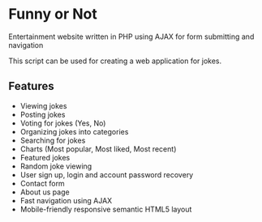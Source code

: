 # Funny or Not
Entertainment website written in PHP using AJAX for form submitting and navigation

This script can be used for creating a web application for jokes.

## Features
- Viewing jokes
- Posting jokes
- Voting for jokes (Yes, No)
- Organizing jokes into categories
- Searching for jokes
- Charts (Most popular, Most liked, Most recent)
- Featured jokes
- Random joke viewing
- User sign up, login and account password recovery
- Contact form
- About us page
- Fast navigation using AJAX
- Mobile-friendly responsive semantic HTML5 layout
